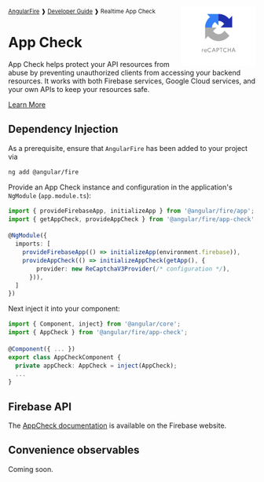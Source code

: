 <small>
<a href="https://github.com/angular/angularfire">AngularFire</a> &#10097; <a href="../README.md#developer-guide">Developer Guide</a> &#10097; Realtime App Check
</small>

<img align="right" width="30%" src="images/reCAPTCHA-logo@1x.png">

# App Check

App Check helps protect your API resources from abuse by preventing unauthorized clients from accessing your backend resources. It works with both Firebase services, Google Cloud services, and your own APIs to keep your resources safe.

[Learn More](https://firebase.google.com/docs/app-check)

## Dependency Injection
As a prerequisite, ensure that `AngularFire` has been added to your project via
```bash
ng add @angular/fire
```

Provide an App Check instance and configuration in the application's `NgModule` (`app.module.ts`):

```ts
import { provideFirebaseApp, initializeApp } from '@angular/fire/app';
import { getAppCheck, provideAppCheck } from '@angular/fire/app-check';

@NgModule({
  imports: [
    provideFirebaseApp(() => initializeApp(environment.firebase)),
    provideAppCheck(() => initializeAppCheck(getApp(), {
        provider: new ReCaptchaV3Provider(/* configuration */),
      })),
  ]
})
```

Next inject it into your component:

```ts
import { Component, inject} from '@angular/core';
import { AppCheck } from '@angular/fire/app-check';

@Component({ ... })
export class AppCheckComponent {
  private appCheck: AppCheck = inject(AppCheck);
  ...
}
```

## Firebase API

The [AppCheck documentation](https://firebase.google.com/docs/reference/js/app-check) is available on the Firebase website.

## Convenience observables
Coming soon.